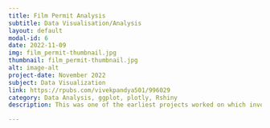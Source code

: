 ```yaml
---
title: Film Permit Analysis
subtitle: Data Visualisation/Analysis
layout: default
modal-id: 6
date: 2022-11-09
img: film_permit-thumbnail.jpg
thumbnail: film_permit-thumbnail.jpg
alt: image-alt
project-date: November 2022
subject: Data Visualization
link: https://rpubs.com/vivekpandya501/996029
category: Data Analysis, ggplot, plotly, Rshiny
description: This was one of the earliest projects worked on which involved end to end architecture. However, the entire project was executed using R. Data was injested through an api call, cleansed in R and then visualised using ggplot and tidyverse. The shiny app provides a visual insight to the film permit issued over the years in the city of New York. 

---
```

